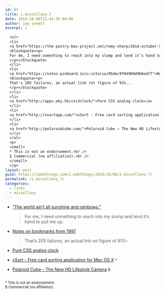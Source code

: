 ```yaml
---
id: 67
title: i.miscellany.7
date: 2014-10-06T12:44:55-04:00
author: joe jenett
excerpt: |
  
  <ul>
  <li>
  <a href="https://the-pastry-box-project.net/remy-sharp/2014-october-5">“The world ain’t all sunshine and rainbows.”</a>
  <blockquote><p>
  For me, I need something to reach into my slump and lend it’s hand to pull me up.
  </p></blockquote>
  </li>
  <li>
  <a href="https://notes.pinboard.in/u:vitorio/05dec9f04909d9b6edff">Notes on bookmarks from 1997</a>
  <blockquote><p>
  That's 205 failures, an actual link rot figure of 91%...
  </p></blockquote>
  </li>
  <li>
  <a href="http://apps.eky.hk/css3clock/">Pure CSS analog clock</a>
  </li>
  <li>
  <a href="http://xsortapp.com/">xSort - Free card sorting application for Mac OS X</a> <small>*</small>
  </li>
  <li>
  <a href="http://polaroidcube.com/">Polaroid Cube – The New HD Lifestyle Camera</a> <small>$</small>
  </li>
  </ul>
  <p>
  <small>
  * This is not an endorsement.<br />
  $ Commercial (no affiliation).<br />
  </small>
  </p>
layout: post
guid: https://iwebthings.com/i.webthings/2014/10/06/i-miscellany-7/
permalink: /i_miscellany_7/
categories:
  - links
  - miscellany
---
```

  * [“The world ain’t all sunshine and rainbows.”](https://the-pastry-box-project.net/remy-sharp/2014-october-5)</p> 
    > For me, I need something to reach into my slump and lend it’s hand to pull me up. 

  * [Notes on bookmarks from 1997](https://notes.pinboard.in/u:vitorio/05dec9f04909d9b6edff)</p> 
    > That&#8217;s 205 failures, an actual link rot figure of 91%- 

  * [Pure CSS analog clock](http://apps.eky.hk/css3clock/) 
  * [xSort - Free card sorting application for Mac OS X](http://xsortapp.com/) <small>*</small> 
  * [Polaroid Cube – The New HD Lifestyle Camera](http://polaroidcube.com/) <small>$</small> 

<small><br /> * This is not an endorsement.<br /> $ Commercial (no affiliation).<br /> </small>